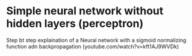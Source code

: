 # Simple neural network without hidden layers (perceptron)

Step bt step explaination of a Neural network with a sigmoid normalizing function adn backpropagation (youtube.com/watch?v=kft1AJ9WVDk)
